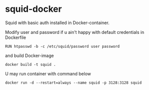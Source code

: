 # squid-docker

Squid with basic auth installed in Docker-container.

Modify user and password if u ain't happy with default credentials in Dockerfile

    RUN htpasswd -b -c /etc/squid/password user password

and build Docker-image

    docker build -t squid .

U may run container with command below

    docker run -d --restart=always --name squid -p 3128:3128 squid
